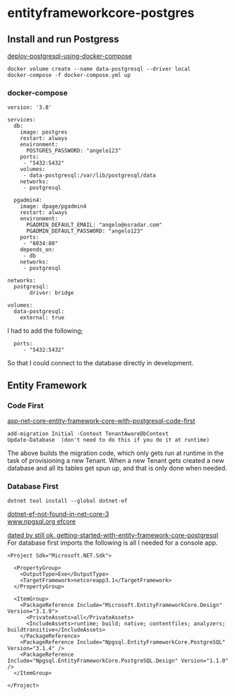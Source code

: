 # entityframeworkcore-postgres

## Install and run Postgress
[deploy-postgresql-using-docker-compose](https://www.osradar.com/deploy-postgresql-using-docker-compose/)   

```
docker volume create --name data-postgresql --driver local
docker-compose -f docker-compose.yml up
```
### docker-compose
```
version: '3.8'

services:
  db:
    image: postgres
    restart: always
    environment:
      POSTGRES_PASSWORD: "angelo123"
    ports:
     - "5432:5432"
    volumes:
     - data-postgresql:/var/lib/postgresql/data
    networks:
     - postgresql
 
  pgadmin4:
    image: dpage/pgadmin4
    restart: always
    environment:
      PGADMIN_DEFAULT_EMAIL: "angelo@osradar.com"
      PGADMIN_DEFAULT_PASSWORD: "angelo123"
    ports:
     - "8034:80"
    depends_on:
     - db
    networks:
     - postgresql

networks:
  postgresql:
       driver: bridge

volumes:
  data-postgresql:
    external: true
```
I had to add the following;
```
  ports:
     - "5432:5432"
```
So that I could connect to the database directly in development.

## Entity Framework
### Code First
[asp-net-core-entity-framework-core-with-postgresql-code-first](https://medium.com/faun/asp-net-core-entity-framework-core-with-postgresql-code-first-d99b909796d7) 
```
add-migration Initial -Context TenantAwareDbContext
Update-Database  (don't need to do this if you do it at runtime)
```
The above builds the migration code, which only gets run at runtime in the task of provisioning a new Tenant.  When a new Tenant gets created a new database and all its tables get spun up, and that is only done when needed.


### Database First
```
dotnet tool install --global dotnet-ef
```
[dotnet-ef-not-found-in-net-core-3](https://stackoverflow.com/questions/57066856/dotnet-ef-not-found-in-net-core-3)   
[www.npgsql.org efcore](https://www.npgsql.org/efcore/index.html)  

[dated by still ok.  getting-started-with-entity-framework-core-postgresql](https://medium.com/@RobertKhou/getting-started-with-entity-framework-core-postgresql-c6fa09681624)  
For database first imports the following is all I needed for a console app.
```
<Project Sdk="Microsoft.NET.Sdk">

  <PropertyGroup>
    <OutputType>Exe</OutputType>
    <TargetFramework>netcoreapp3.1</TargetFramework>
  </PropertyGroup>

  <ItemGroup>
    <PackageReference Include="Microsoft.EntityFrameworkCore.Design" Version="3.1.9">
      <PrivateAssets>all</PrivateAssets>
      <IncludeAssets>runtime; build; native; contentfiles; analyzers; buildtransitive</IncludeAssets>
    </PackageReference>
    <PackageReference Include="Npgsql.EntityFrameworkCore.PostgreSQL" Version="3.1.4" />
    <PackageReference Include="Npgsql.EntityFrameworkCore.PostgreSQL.Design" Version="1.1.0" />
  </ItemGroup>

</Project>

```

